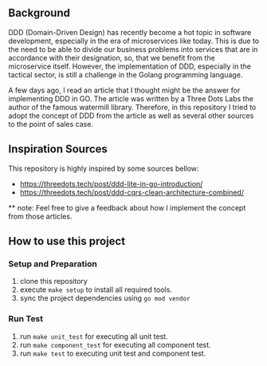 ## Background

DDD (Domain-Driven Design) has recently become a hot topic in software development, especially in the era of microservices like today.
This is due to the need to be able to divide our business problems into services that are in accordance with their designation,
so, that we benefit from the microservice itself. However, the implementation of DDD, especially in the tactical sector, is still a challenge in the Golang programming language.

A few days ago, I read an article that I thought might be the answer for implementing DDD in GO. The article was written by a Three Dots Labs
the author of the famous watermill library. Therefore, in this repository I tried to adopt the concept of DDD from the article as well as several other sources to the point of sales case.

## Inspiration Sources
This repository is highly inspired by some sources bellow:
- https://threedots.tech/post/ddd-lite-in-go-introduction/
- https://threedots.tech/post/ddd-cqrs-clean-architecture-combined/

** note: Feel free to give a feedback about how I implement the concept from those articles. 

## How to use this project
### Setup and Preparation
1. clone this repository
2. execute `make setup` to install all required tools.
3. sync the project dependencies using `go mod vendor`
### Run Test
1. run `make unit_test` for executing all unit test.
2. run `make component_test` for executing all component test.
3. run `make test` to executing unit test and component test.
